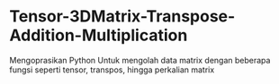# Tensor-3DMatrix-Transpose-Addition-Multiplication
Mengoprasikan Python Untuk mengolah data matrix dengan beberapa fungsi seperti tensor, transpos, hingga perkalian matrix
